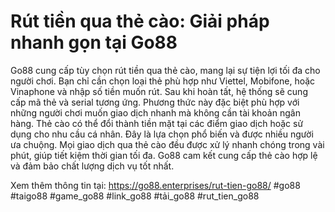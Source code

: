 # Rút tiền qua thẻ cào: Giải pháp nhanh gọn tại Go88
Go88 cung cấp tùy chọn rút tiền qua thẻ cào, mang lại sự tiện lợi tối đa cho người chơi. Bạn chỉ cần chọn loại thẻ phù hợp như Viettel, Mobifone, hoặc Vinaphone và nhập số tiền muốn rút. Sau khi hoàn tất, hệ thống sẽ cung cấp mã thẻ và serial tương ứng.
Phương thức này đặc biệt phù hợp với những người chơi muốn giao dịch nhanh mà không cần tài khoản ngân hàng. Thẻ cào có thể đổi thành tiền mặt tại các điểm giao dịch hoặc sử dụng cho nhu cầu cá nhân. Đây là lựa chọn phổ biến và được nhiều người ưa chuộng.
Mọi giao dịch qua thẻ cào đều được xử lý nhanh chóng trong vài phút, giúp tiết kiệm thời gian tối đa. Go88 cam kết cung cấp thẻ cào hợp lệ và đảm bảo chất lượng dịch vụ tốt nhất.

Xem thêm thông tin tại: https://go88.enterprises/rut-tien-go88/
#go88 #taigo88 #game_go88 #link_go88 #tải_go88 #rut_tien_go88 